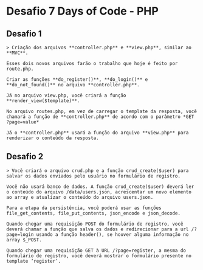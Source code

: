 # Desafio 7 Days of Code - PHP

## Desafio 1
    > Criação dos arquivos **controller.php** e **view.php**, similar ao **MVC**. 
    
    Esses dois novos arquivos farão o trabalho que hoje é feito por route.php.

    Criar as funções **do_register()**, **do_login()** e **do_not_found()** no arquivo **controller.php**. 
    
    Já no arquivo view.php, você criará a função **render_view($template)**.
    
    No arquivo routes.php, em vez de carregar o template da resposta, você chamará a função de **controller.php** de acordo com o parâmetro *GET ?page=value*
    
    Já o **controller.php** usará a função do arquivo **view.php** para renderizar o conteúdo da resposta.

## Desafio 2
    > Você criará o arquivo crud.php e a função crud_create($user) para salvar os dados enviados pelo usuário no formulário de registro.

    Você não usará banco de dados. A função crud_create($user) deverá ler o conteúdo do arquivo /data/users.json, acrescentar um novo elemento ao array e atualizar o conteúdo do arquivo users.json.

    Para a etapa da persistência, você poderá usar as funções file_get_contents, file_put_contents, json_encode e json_decode.

    Quando chegar uma requisição POST do formulário de registro, você deverá chamar a função que salva os dados e redirecionar para a url /?page=login usando a função header(), se houver alguma informação no array $_POST.

    Quando chegar uma requisição GET à URL /?page=register, a mesma do formulário de registro, você deverá mostrar o formulário presente no template ‘register’.